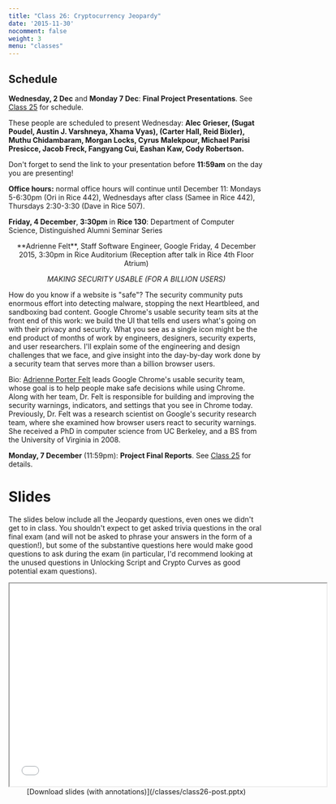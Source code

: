 ```yaml
---
title: "Class 26: Cryptocurrency Jeopardy"
date: '2015-11-30'
nocomment: false
weight: 3
menu: "classes"
---
```


## Schedule

**Wednesday, 2 Dec** and **Monday 7 Dec**: **Final Project
Presentations**.  See [Class 25](/classes/class25/) for schedule.  

These people are scheduled to present Wednesday: **Alec Grieser, (Sugat
Poudel, Austin J. Varshneya, Xhama Vyas), (Carter Hall, Reid Bixler),
Muthu Chidambaram, Morgan Locks, Cyrus Malekpour, Michael Parisi
Presicce, Jacob Freck, Fangyang Cui, Eashan Kaw, Cody Robertson.**

Don't forget to send the link to your presentation before **11:59am** on
the day you are presenting!

**Office hours:** normal office hours will continue until December 11:
  Mondays 5-6:30pm (Ori in Rice 442), Wednesdays after class (Samee in
  Rice 442), Thursdays 2:30-3:30 (Dave in Rice 507).

**Friday, 4 December**, **3:30pm** in **Rice 130**: Department of
  Computer Science, Distinguished Alumni Seminar Series

   <div class="indented">
   <center>
**Adrienne Felt**, Staff Software Engineer, Google  
Friday, 4 December 2015, 3:30pm in Rice Auditorium  
(Reception after talk in Rice 4th Floor Atrium)

_MAKING SECURITY USABLE (FOR A BILLION USERS)_
   </center>

How do you know if a website is "safe"? The security community puts
enormous effort into detecting malware, stopping the next Heartbleed,
and sandboxing bad content. Google Chrome's usable security team sits at
the front end of this work: we build the UI that tells end users what's
going on with their privacy and security. What you see as a single icon
might be the end product of months of work by engineers, designers,
security experts, and user researchers. I'll explain some of the
engineering and design challenges that we face, and give insight into
the day-by-day work done by a security team that serves more than a
billion browser users.

Bio: [Adrienne Porter Felt](http://www.adrienneporterfelt.com/) leads
Google Chrome's usable security team, whose goal is to help people make
safe decisions while using Chrome. Along with her team, Dr. Felt is
responsible for building and improving the security warnings,
indicators, and settings that you see in Chrome today. Previously, Dr.
Felt was a research scientist on Google's security research team, where
she examined how browser users react to security warnings. She received
a PhD in computer science from UC Berkeley, and a BS from the University
of Virginia in 2008.
   </div>

**Monday, 7 December** (11:59pm): **Project Final Reports**.  See [Class 25](/classes/class25) for details.

# Slides

The slides below include all the Jeopardy questions, even ones we didn't
get to in class.  You shouldn't expect to get asked trivia questions in
the oral final exam (and will not be asked to phrase your answers in the
form of a question!), but some of the substantive questions here would
make good questions to ask during the exam (in particular, I'd recommend
looking at the unused questions in Unlocking Script and Crypto Curves as
good potential exam questions).

<center>
<iframe src="//www.slideshare.net/slideshow/embed_code/key/r1C43Bq1YeWqH1" width="625" height="400" frameborder="2" marginwidth="0" marginheight="0" scrolling="no"> </iframe> 
   <div class="caption">
[Download slides (with annotations)](/classes/class26-post.pptx)
   </div>
</center>

<!--more-->

